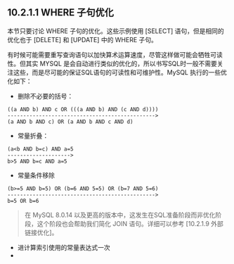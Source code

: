 ## 10.2.1.1 WHERE 子句优化

本节只要讨论 WHERE 子句的优化。这些示例使用 [SELECT] 语句，但是相同的优化也于 [DELETE] 和 [UPDATE] 中的 WHERE 子句。

有时候可能需要重写查询语句以加快算术运算速度，尽管这样做可能会牺牲可读性。但其实 MYSQL 是会自动进行类似的优化的，所以书写SQL时一般不需要关注这些，而是尽可能的保证SQL语句的可读性和可维护性。MySQL 执行的一些优化如下：
- 删除不必要的括号：

```mysql 
((a AND b) AND c OR (((a AND b) AND (c AND d))))
-----------------------------------------------> 
(a AND b AND c) OR (a AND b AND c AND d)
```
- 常量折叠：

```mysql
(a<b AND b=c) AND a=5
--------------------> 
b>5 AND b=c AND a=5
```
- 常量条件移除

```mysql
(b>=5 AND b=5) OR (b=6 AND 5=5) OR (b=7 AND 5=6)
-----------------------------------------------> 
b=5 OR b=6
```

>在 MySQL 8.0.14 以及更高的版本中，这发生在SQL准备阶段而非优化阶段，这个阶段也会帮助我们简化 JOIN 语句。详细可以参考 [10.2.1.9 外部链接优化]。

- 进计算索引使用的常量表达式一次
- 